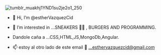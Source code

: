 ![tumblr_muakhj1YND1su2je2o1_250](https://user-images.githubusercontent.com/97129380/168486153-4057fb86-b7a4-4f96-903f-20dec2545ea1.gif)

- 👋 Hi, I’m @estherVazquezCid
- 👀 I’m interested in ...SNEAKERS 👟🖤 , BURGERS AND PROGRAMMING.
- Dandole caña a  ...CSS,HTML,JS,MongoDb,Angular.

- 📫 estoy al otro lado de este email 🤗 ...esthervazquezcid@gmail.com




